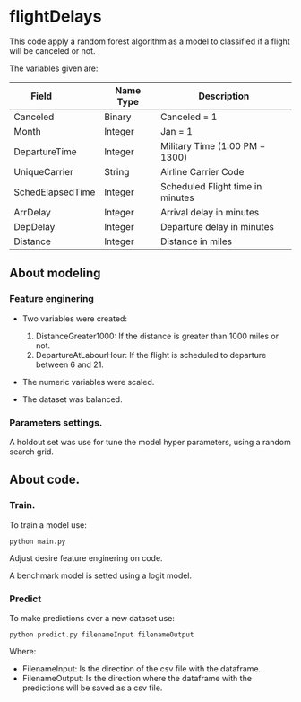 # flightDelays

This code apply a random forest algorithm as a model to classified if a flight will be canceled or not. 

The variables given are:

Field            | Name Type | Description
-----------------|-----------|----------------------------------
Canceled         | Binary    | Canceled = 1
Month            | Integer   | Jan = 1
DepartureTime    | Integer   | Military Time (1:00 PM = 1300)
UniqueCarrier    | String    | Airline Carrier Code
SchedElapsedTime | Integer   | Scheduled Flight time in minutes
ArrDelay         | Integer   | Arrival delay in minutes
DepDelay         | Integer   | Departure delay in minutes
Distance         | Integer   | Distance in miles


## About modeling

### Feature enginering

* Two variables were created:
    1. DistanceGreater1000: If the distance is greater than 1000 miles or not. 
    2. DepartureAtLabourHour: If the flight is scheduled to departure between 6 and 21.

* The numeric variables were scaled.

* The dataset was balanced.

### Parameters settings.

A holdout set was use for tune the model hyper parameters, using a random search grid. 

## About code.

### Train.

To train a model use: 
~~~
python main.py
~~~

Adjust desire feature enginering on code. 

A benchmark model is setted using a logit model. 

### Predict

To make predictions over a new dataset use:
~~~
python predict.py filenameInput filenameOutput
~~~

Where:
* FilenameInput: Is the direction of the csv file with the dataframe.
* FilenameOutput: Is the direction where the dataframe with the predictions will be saved as a csv file. 
